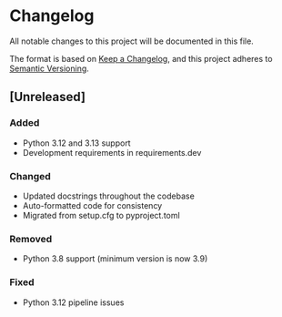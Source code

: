 # Changelog

All notable changes to this project will be documented in this file.

The format is based on [Keep a Changelog](https://keepachangelog.com/en/1.1.0/),
and this project adheres to [Semantic Versioning](https://semver.org/).

## [Unreleased]

### Added

- Python 3.12 and 3.13 support
- Development requirements in requirements.dev

### Changed

- Updated docstrings throughout the codebase
- Auto-formatted code for consistency
- Migrated from setup.cfg to pyproject.toml

### Removed

- Python 3.8 support (minimum version is now 3.9)

### Fixed

- Python 3.12 pipeline issues
